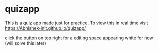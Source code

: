 # quizapp
This is a quiz app made just for practice.
To view this in real time visit https://Abhishek-init.github.io/quizapp/

click the button on top right for a editing space appearing white for now (will solve this later)
